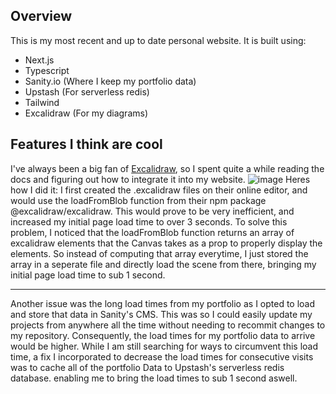 ## Overview
This is my most recent and up to date personal website. 
It is built using: 
- Next.js 
- Typescript
- Sanity.io (Where I keep my portfolio data)
- Upstash (For serverless redis)
- Tailwind
- Excalidraw (For my diagrams)

## Features I think are cool

I've always been a big fan of [Excalidraw](https://excalidraw.com/), so I spent quite a while reading the docs and figuring out how to integrate it into my website. ![image](https://user-images.githubusercontent.com/118649285/233498527-5e4d5d6b-ebe5-4c02-95f0-2df12d4064a7.png)
Heres how I did it:
I first created the .excalidraw files on their online editor, and would use the loadFromBlob function from their npm package @excalidraw/excalidraw. This would prove to be very inefficient, and increased my initial page load time to over 3 seconds. To solve this problem, I noticed that the loadFromBlob function returns an array of excalidraw elements that the Canvas takes as a prop to properly display the elements. So instead of computing that array everytime, I just stored the array in a seperate file and directly load the scene from there, bringing my initial page load time to sub 1 second.
***
Another issue was the long load times from my portfolio as I opted to load and store that data in Sanity's CMS. This was so I could easily update my projects from anywhere all the time without needing to recommit changes to my repository. Consequently, the load times for my portfolio data to arrive would be higher. While I am still searching for ways to circumvent this load time, a fix I incorporated to decrease the load times for consecutive visits was to cache all of the portfolio Data to Upstash's serverless redis database. enabling me to bring the load times to sub 1 second aswell.


